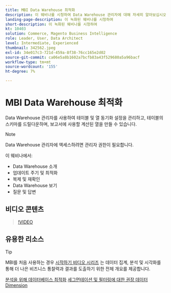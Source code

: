 ```yaml
---
title: MBI Data Warehouse 최적화
description: 이 웨비나를 시청하여 Data Warehouse 관리자에 대해 자세히 알아보십시오.
landing-page-description: 이 녹화된 웨비나를 시청하여
short-description: 이 녹화된 웨비나를 시청하여
kt: 10403
solution: Commerce, Magento Business Intelligence
role: Leader, User, Data Architect
level: Intermediate, Experienced
thumbnail: 342562.jpeg
exl-id: 34e017c3-721d-459a-8f38-76cc165e2d02
source-git-commit: ca06e5a8b1602a7bcfb83a43f529680a5a96bacf
workflow-type: tm+mt
source-wordcount: '155'
ht-degree: 7%

---
```


# MBI Data Warehouse 최적화

Data Warehouse 관리자를 사용하여 테이블 및 열 동기화 설정을 관리하고, 테이블의 스키마를 드릴다운하며, 보고서에 사용할 계산된 열을 만들 수 있습니다.

>[!NOTE]
>
>Data Warehouse 관리자에 액세스하려면 관리자 권한이 필요합니다.

이 웨비나에서:

- Data Warehouse 소개
- 업데이트 주기 및 최적화
- 복제 및 재확인
- Data Warehouse 보기
- 질문 및 답변

## 비디오 콘텐츠

>[!VIDEO](https://video.tv.adobe.com/v/342562?quality=12&learn=on)

## 유용한 리소스

>[!TIP]
>
>MBI를 처음 사용하는 경우 [시작하기 비디오 시리즈](https://experienceleague.adobe.com/docs/commerce-learn/tutorials/mbi/introduction/1-overview.html) 는 데이터 집계, 분석 및 시각화를 통해 더 나은 비즈니스 통찰력과 결과를 도출하기 위한 전체 개요를 제공합니다.

[분석을 위해 데이터베이스 최적화](https://experienceleague.adobe.com/docs/commerce-business-intelligence/mbi/best-practices/data/opt-db-analysis.html)
[세그먼테이션 및 필터링에 대한 권장 데이터 Dimension](https://experienceleague.adobe.com/docs/commerce-business-intelligence/mbi/best-practices/data/segment-filter.html)
